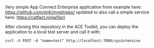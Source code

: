 Very simple App Connect Enterprise application from example here: https://github.com/ot4i/mygitrepo/ updated to also call a simple service here: https://catfact.ninja/fact

After cloning this repository in the ACE Toolkit, you can deploy the application to a local test server and call it with: 

```curl -X POST -d "name=test" http://localhost:7800/cpuintensive```
